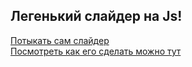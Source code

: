 ## Лeгенький слайдер на Js!
[Потыкать сам слайдер](https://aquariids.github.io/Simple-slider/)<br>
[Посмотреть как его сделать можно тут](https://discocode.ru/content/js/practice-js/slider-js)
